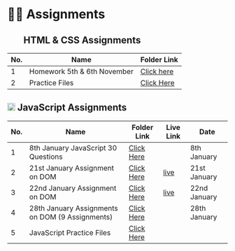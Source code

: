 # 👨‍💻 Assignments

## <img height="16px" src="https://www.w3.org/html/logo/badge/html5-badge-h-solo.png"><img height="16px" src="https://user-images.githubusercontent.com/110087385/210600757-c5cd4168-1913-4cb9-8c09-1d43f9a7565b.png"> HTML & CSS Assignments

| No. 	| **Name**                    	| **Folder Link**                                   	          |
|-----	|-----------------------------	|-------------------------------------------------------------    |
| 1   	| Homework 5th & 6th November 	| [Click here](./5th%20%26%206th%20Nov%20homework/) 	          |
| 2   	| Practice Files              	| [Click Here](../Other%20Practices/HTML%20%26%20CSS%20Practice/) |





## <img height="18px" src="https://user-images.githubusercontent.com/110087385/214230548-73bce776-1fc4-4373-bca2-29b1213e0062.jpg"> JavaScript Assignments

| No. 	| **Name**                            	| **Folder Link**                                                                            	| **Live Link**                             	| **Date**     	|
|-----	|-------------------------------------	|--------------------------------------------------------------------------------------------	|-------------------------------------------	|--------------	|
| 1   	| 8th January JavaScript 30 Questions 	| [Click Here](./JavaScript%20Assignments/8th%20Jan%20JavaScript%20Assignments/) 	|              | 8th January   |
| 2   	| 21st January Assignment on DOM      	| [Click Here](./DOM%20Assignments/21st%20January%20DOM%20Assignment/) 	| [live](https://createcircle.netlify.app/) 	                 | 21st January   |
| 3   	| 22nd January Assignment on DOM      	| [Click Here](./DOM%20Assignments/22nd%20January%20DOM%20Assignment/)  	| [live](https://changebackgroundcolor23.netlify.app/)           | 22nd January   |
| 4   	| 28th January Assignments on DOM (9 Assignments)      	| [Click Here](./DOM%20Assignments/28th%20January%20DOM%20Assignments/)  	|                | 28th January   |
| 5   	| JavaScript Practice Files           	| [Click Here](../Other%20Practices/JavaScript%20Practice/)                                   	|                                           	|              	|